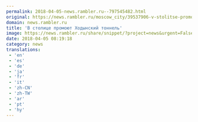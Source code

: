 ```yaml
---
permalink: 2018-04-05-news.rambler.ru--797545482.html
original: https://news.rambler.ru/moscow_city/39537906-v-stolitse-promoyut-hodynskiy-tonnel/
domain: news.rambler.ru
title: 'В столице промоют Ходынский тоннель'
image: https://news.rambler.ru/share/snippet/?project=news&urgent=False&image=http%3A%2F%2Fnews.rambler.ru%2Fimg%2F2018%2F04%2F05083019.372152.4095.jpeg&big=False&title=%D0%92%C2%A0%D1%81%D1%82%D0%BE%D0%BB%D0%B8%D1%86%D0%B5+%D0%BF%D1%80%D0%BE%D0%BC%D0%BE%D1%8E%D1%82+%D0%A5%D0%BE%D0%B4%D1%8B%D0%BD%D1%81%D0%BA%D0%B8%D0%B9+%D1%82%D0%BE%D0%BD%D0%BD%D0%B5%D0%BB%D1%8C
date: 2018-04-05 08:19:18
category: news
translations: 
 - 'en'
 - 'es'
 - 'de'
 - 'ja'
 - 'fr'
 - 'it'
 - 'zh-CN'
 - 'zh-TW'
 - 'ar'
 - 'pt'
 - 'hy'
---
```


